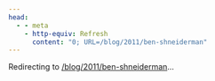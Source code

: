 ```yaml
---
head:
  - - meta
    - http-equiv: Refresh
      content: "0; URL=/blog/2011/ben-shneiderman"
---
```


Redirecting to <a href="/blog/2011/ben-shneiderman">/blog/2011/ben-shneiderman</a>…